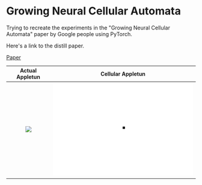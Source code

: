 # Growing Neural Cellular Automata

Trying to recreate the experiments in the "Growing Neural Cellular Automata" paper by Google people
using PyTorch.

Here's a link to the distill paper.

[Paper](https://distill.pub/2020/growing-ca/)


Actual Appletun            |  Cellular Appletun
:-------------------------:|:-------------------------:
![](https://https://github.com/krishnan-meep/Growing_Neural_Cellular_Automata-Google-Paper-/blob/master/appletun.png)  |  ![](https://github.com/krishnan-meep/Growing_Neural_Cellular_Automata-Google-Paper-/blob/master/apple.gif)
